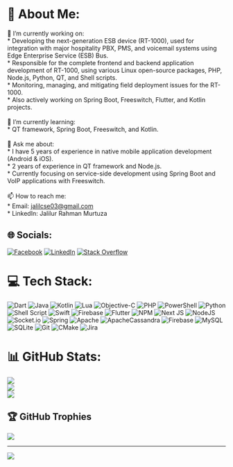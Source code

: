 # 💫 About Me:
🔭 I’m currently working on:<br>  * Developing the next-generation ESB device (RT-1000), used for integration with major hospitality PBX, PMS, and voicemail systems using Edge Enterprise Service (ESB) Bus.<br>  * Responsible for the complete frontend and backend application development of RT-1000, using various Linux open-source packages, PHP, Node.js, Python, QT, and Shell scripts.<br>  * Monitoring, managing, and mitigating field deployment issues for the RT-1000.<br>  * Also actively working on Spring Boot, Freeswitch, Flutter, and Kotlin projects.<br><br>🌱 I’m currently learning:<br>  * QT framework, Spring Boot, Freeswitch, and Kotlin.<br><br>💬 Ask me about:<br> * I have 5 years of experience in native mobile application development (Android & iOS).<br> * 2 years of experience in QT framework and Node.js.<br> * Currently focusing on service-side development using Spring Boot and VoIP applications with Freeswitch.<br><br>📫 How to reach me:<br> * Email: jalilcse03@gmail.com<br> * LinkedIn: Jalilur Rahman Murtuza<br>


## 🌐 Socials:
[![Facebook](https://img.shields.io/badge/Facebook-%231877F2.svg?logo=Facebook&logoColor=white)](https://facebook.com/mdjalilurrahman.murtuza) [![LinkedIn](https://img.shields.io/badge/LinkedIn-%230077B5.svg?logo=linkedin&logoColor=white)](https://linkedin.com/in/jalilur-rahman-murtuza-585a2011b) [![Stack Overflow](https://img.shields.io/badge/-Stackoverflow-FE7A16?logo=stack-overflow&logoColor=white)](https://stackoverflow.com/users/3104229) 

# 💻 Tech Stack:
![Dart](https://img.shields.io/badge/dart-%230175C2.svg?style=for-the-badge&logo=dart&logoColor=white) ![Java](https://img.shields.io/badge/java-%23ED8B00.svg?style=for-the-badge&logo=openjdk&logoColor=white) ![Kotlin](https://img.shields.io/badge/kotlin-%237F52FF.svg?style=for-the-badge&logo=kotlin&logoColor=white) ![Lua](https://img.shields.io/badge/lua-%232C2D72.svg?style=for-the-badge&logo=lua&logoColor=white) ![Objective-C](https://img.shields.io/badge/OBJECTIVE--C-%233A95E3.svg?style=for-the-badge&logo=apple&logoColor=white) ![PHP](https://img.shields.io/badge/php-%23777BB4.svg?style=for-the-badge&logo=php&logoColor=white) ![PowerShell](https://img.shields.io/badge/PowerShell-%235391FE.svg?style=for-the-badge&logo=powershell&logoColor=white) ![Python](https://img.shields.io/badge/python-3670A0?style=for-the-badge&logo=python&logoColor=ffdd54) ![Shell Script](https://img.shields.io/badge/shell_script-%23121011.svg?style=for-the-badge&logo=gnu-bash&logoColor=white) ![Swift](https://img.shields.io/badge/swift-F54A2A?style=for-the-badge&logo=swift&logoColor=white) ![Firebase](https://img.shields.io/badge/firebase-%23039BE5.svg?style=for-the-badge&logo=firebase) ![Flutter](https://img.shields.io/badge/Flutter-%2302569B.svg?style=for-the-badge&logo=Flutter&logoColor=white) ![NPM](https://img.shields.io/badge/NPM-%23CB3837.svg?style=for-the-badge&logo=npm&logoColor=white) ![Next JS](https://img.shields.io/badge/Next-black?style=for-the-badge&logo=next.js&logoColor=white) ![NodeJS](https://img.shields.io/badge/node.js-6DA55F?style=for-the-badge&logo=node.js&logoColor=white) ![Socket.io](https://img.shields.io/badge/Socket.io-black?style=for-the-badge&logo=socket.io&badgeColor=010101) ![Spring](https://img.shields.io/badge/spring-%236DB33F.svg?style=for-the-badge&logo=spring&logoColor=white) ![Apache](https://img.shields.io/badge/apache-%23D42029.svg?style=for-the-badge&logo=apache&logoColor=white) ![ApacheCassandra](https://img.shields.io/badge/cassandra-%231287B1.svg?style=for-the-badge&logo=apache-cassandra&logoColor=white) ![Firebase](https://img.shields.io/badge/firebase-a08021?style=for-the-badge&logo=firebase&logoColor=ffcd34) ![MySQL](https://img.shields.io/badge/mysql-4479A1.svg?style=for-the-badge&logo=mysql&logoColor=white) ![SQLite](https://img.shields.io/badge/sqlite-%2307405e.svg?style=for-the-badge&logo=sqlite&logoColor=white) ![Git](https://img.shields.io/badge/git-%23F05033.svg?style=for-the-badge&logo=git&logoColor=white) ![CMake](https://img.shields.io/badge/CMake-%23008FBA.svg?style=for-the-badge&logo=cmake&logoColor=white) ![Jira](https://img.shields.io/badge/jira-%230A0FFF.svg?style=for-the-badge&logo=jira&logoColor=white)
# 📊 GitHub Stats:
![](https://github-readme-stats.vercel.app/api?username=Developer199239&theme=dark&hide_border=false&include_all_commits=false&count_private=true)<br/>
![](https://github-readme-streak-stats.herokuapp.com/?user=Developer199239&theme=dark&hide_border=false)<br/>
![](https://github-readme-stats.vercel.app/api/top-langs/?username=Developer199239&theme=dark&hide_border=false&include_all_commits=false&count_private=true&layout=compact)

## 🏆 GitHub Trophies
![](https://github-profile-trophy.vercel.app/?username=Developer199239&theme=radical&no-frame=false&no-bg=true&margin-w=4)

---
[![](https://visitcount.itsvg.in/api?id=Developer199239&icon=0&color=0)](https://visitcount.itsvg.in)

<!-- Proudly created with GPRM ( https://gprm.itsvg.in ) -->
